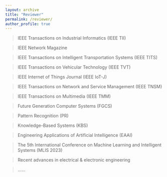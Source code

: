 ```yaml
---
layout: archive
title: "Reviewer"
permalink: /reviewer/
author_profile: true
---
```

> IEEE Transactions on Industrial Informatics (IEEE TII)

> IEEE Network Magazine

> IEEE Transactions on Intelligent Transportation Systems (IEEE TITS)

> IEEE Transactions on Vehicular Technology (IEEE TVT)

> IEEE Internet of Things Journal (IEEE IoT-J)

> IEEE Transactions on Network and Service Management (IEEE TNSM)

> IEEE Transactions on Multimedia (IEEE TMM)

> Future Generation Computer Systems (FGCS)

> Pattern Recognition (PR)

> Knowledge-Based Systems (KBS)

> Engineering Applications of Artificial Intelligence (EAAI)

> The 5th International Conference on Machine Learning and Intelligent Systems (MLIS 2023)

> Recent advances in electrical & electronic engineering

> ......

